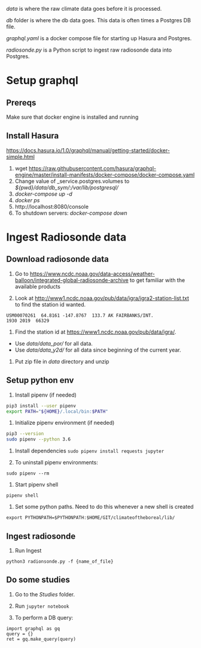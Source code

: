 
_data_ is where the raw climate data goes before it is processed.

_db_ folder is where the db data goes. This data is often times a Postgres DB file.

_graphql.yaml_ is a docker compose file for starting up Hasura and Postgres.

_radiosonde.py_ is a Python script to ingest raw radiosonde data into Postgres.


# Setup graphql
## Prereqs

Make sure that docker engine is installed and running

## Install Hasura
https://docs.hasura.io/1.0/graphql/manual/getting-started/docker-simple.html

1. wget https://raw.githubusercontent.com/hasura/graphql-engine/master/install-manifests/docker-compose/docker-compose.yaml
1. Change value of _service.postgres.volumes to _${pwd}/data/db_sym/:/var/lib/postgresql/_
1. _docker-compose up -d_
1. _docker ps_
1. http://localhost:8080/console
1. To shutdown servers: _docker-compose down_


# Ingest Radiosonde data
## Download radiosonde data

1. Go to https://www.ncdc.noaa.gov/data-access/weather-balloon/integrated-global-radiosonde-archive to get familiar with the available products

1. Look at http://www1.ncdc.noaa.gov/pub/data/igra/igra2-station-list.txt to find the station id wanted.

  `USM00070261  64.8161 -147.8767  133.7 AK FAIRBANKS/INT.                 1930 2019  66329`
1. Find the station id at https://www1.ncdc.noaa.gov/pub/data/igra/.
  - Use *data/data_por/* for all data.
  - Use *data/data_y2d/* for all data since beginning of the current year.


1. Put zip file in _data_ directory and unzip


## Setup python env

1. Install pipenv (if needed)

  ```bash
  pip3 install --user pipenv
  export PATH="${HOME}/.local/bin:$PATH"
  ```

1. Initialize pipenv environment (if needed)

  ```bash
  pip3 --version
  sudo pipenv --python 3.6
  ```

1. Install dependencies
  `sudo pipenv install requests jupyter`

1. To uninstall pipenv environments:

  `sudo pipenv --rm`

1. Start pipenv shell

  `pipenv shell`

1. Set some python paths. Need to do this whenever a new shell is created

  `export PYTHONPATH=$PYTHONPATH:$HOME/GIT/climateoftheboreal/lib/`


## Ingest radiosonde

1. Run Ingest

  `python3 radionsonde.py -f {name_of_file}`


## Do some studies

1. Go to the _Studies_ folder.

1. Run `jupyter notebook`

1. To perform a DB query:
  ```python3
  import graphql as gq
  query = {}
  ret = gq.make_query(query)
  ```
